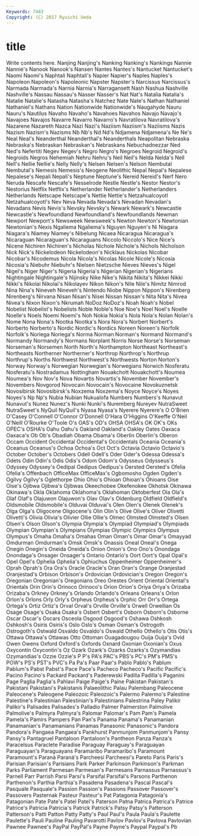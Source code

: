 ```yaml
---
Keywords: 7483 
Copyright: (C) 2017 Ryuichi Ueda
---
```


# title

Write contents here.
 Nanjing Nanjing's Nanking Nanking's
Nankings Nannie Nannie's Nanook Nanook's Nansen Nantes Nantes's Nantucket Nantucket's
Naomi Naomi's Naphtali Naphtali's Napier Napier's Naples Naples's Napoleon Napoleon's
Napoleonic Napster Napster's Narcissus Narcissus's Narmada Narmada's Narnia Narnia's Narragansett
Nash Nashua Nashville Nashville's Nassau Nassau's Nasser Nasser's Nat Nat's
Natalia Natalia's Natalie Natalie's Natasha Natasha's Natchez Nate Nate's Nathan
Nathaniel Nathaniel's Nathans Nation Nationwide Nationwide's Naugahyde Nauru Nauru's Nautilus
Navaho Navaho's Navahoes Navahos Navajo Navajo's Navajoes Navajos Navarre Navarro
Navarro's Navratilova Navratilova's Nazarene Nazareth Nazca Nazi Nazi's Naziism Naziism's
Naziisms Nazis Nazism Nazism's Nazisms Nb Nb's Nd Nd's Ndjamena
Ndjamena's Ne Ne's Neal Neal's Neanderthal Neanderthal's Neanderthals Neapolitan Nebraska
Nebraska's Nebraskan Nebraskan's Nebraskans Nebuchadnezzar Ned Ned's Nefertiti Negev Negev's
Negro Negro's Negroes Negroid Negroid's Negroids Negros Nehemiah Nehru Nehru's
Neil Neil's Nelda Nelda's Nell Nell's Nellie Nellie's Nelly Nelly's
Nelsen Nelsen's Nelson Nembutal Nembutal's Nemesis Nemesis's Neogene Neolithic Nepal
Nepal's Nepalese Nepalese's Nepali Nepali's Neptune Neptune's Nereid Nereid's Nerf
Nero Neruda Nescafe Nescafe's Nesselrode Nestle Nestle's Nestor Nestor's Nestorius
Netflix Netflix's Netherlander Netherlander's Netherlanders Netherlands Netscape Netscape's Nettie Nettie's
Netzahualcoyotl Netzahualcoyotl's Nev Neva Nevada Nevada's Nevadan Nevadan's Nevadans Nevis
Nevis's Nevsky Nevsky's Newark Newark's Newcastle Newcastle's Newfoundland Newfoundland's Newfoundlands
Newman Newport Newport's Newsweek Newsweek's Newton Newton's Newtonian Newtonian's Nexis
Ngaliema Ngaliema's Nguyen Nguyen's Ni Niagara Niagara's Niamey Niamey's Nibelung
Nicaea Nicaragua Nicaragua's Nicaraguan Nicaraguan's Nicaraguans Niccolo Niccolo's Nice Nice's
Nicene Nichiren Nichiren's Nicholas Nichole Nichole's Nichols Nicholson Nick Nick's
Nickelodeon Nickelodeon's Nicklaus Nickolas Nicobar Nicobar's Nicodemus Nicola Nicola's Nicolas
Nicole Nicole's Nicosia Nicosia's Niebuhr Niebuhr's Nielsen Nietzsche Nieves Nieves's
Nigel Nigel's Niger Niger's Nigeria Nigeria's Nigerian Nigerian's Nigerians Nightingale
Nightingale's Nijinsky Nike Nike's Nikita Nikita's Nikkei Nikki Nikki's Nikolai
Nikolai's Nikolayev Nikon Nikon's Nile Nile's Nimitz Nimrod Nina Nina's
Nineveh Nineveh's Nintendo Niobe Nippon Nippon's Nirenberg Nirenberg's Nirvana Nisan
Nisan's Nisei Nissan Nissan's Nita Nita's Nivea Nivea's Nixon Nixon's
Nkrumah NoDoz NoDoz's Noah Noah's Nobel Nobelist Nobelist's Nobelists Noble
Noble's Noe Noe's Noel Noel's Noelle Noelle's Noels Noemi Noemi's
Noh Nokia Nokia's Nola Nola's Nolan Nolan's Nome Nona Nona's
Nootka Nootka's Nora Nora's Norbert Norbert's Norberto Norberto's Nordic Nordic's
Nordics Noreen Noreen's Norfolk Norfolk's Noriega Noriega's Norma Norman Norman's
Normand Normand's Normandy Normandy's Normans Norplant Norris Norse Norse's Norseman
Norseman's Norsemen North North's Northampton Northeast Northeast's Northeasts Northerner Northerner's
Northrop Northrop's Northrup Northrup's Norths Northwest Northwest's Northwests Norton Norton's
Norway Norway's Norwegian Norwegian's Norwegians Norwich Nosferatu Nosferatu's Nostradamus Nottingham
Nouakchott Nouakchott's Noumea Noumea's Nov Nov's Nova Novartis Novartis's November
November's Novembers Novgorod Novocain Novocain's Novocaine Novokuznetsk Novosibirsk Novosibirsk's Noxzema
Noxzema's Noyce Noyce's Noyes Noyes's Np Np's Nubia Nubian Nukualofa
Numbers Numbers's Nunavut Nunavut's Nunez Nunez's Nunki Nunki's Nuremberg Nureyev
NutraSweet NutraSweet's NyQuil NyQuil's Nyasa Nyasa's Nyerere Nyerere's O O'Brien
O'Casey O'Connell O'Connor O'Donnell O'Hara O'Higgins O'Keeffe O'Neil O'Neill O'Rourke
O'Toole O's OAS's OD's OHSA OHSA's OK OK's OKs OPEC's
OSHA's Oahu Oahu's Oakland Oakland's Oakley Oates Oaxaca Oaxaca's Ob
Ob's Obadiah Obama Obama's Oberlin Oberlin's Oberon Occam Occident Occidental
Occidental's Occidentals Oceania Oceania's Oceanus Oceanus's Ochoa Ochoa's Oct Oct's
Octavia Octavio Octavio's October October's Octobers Odell Odell's Oder Oder's
Odessa Odessa's Odets Odin Odin's Odis Odis's Odom Odom's Odysseus
Odysseus's Odyssey Odyssey's Oedipal Oedipus Oedipus's Oersted Oersted's Ofelia Ofelia's
Offenbach OfficeMax OfficeMax's Ogbomosho Ogden Ogden's Ogilvy Ogilvy's Oglethorpe Ohio
Ohio's Ohioan Ohioan's Ohioans Oise Oise's Ojibwa Ojibwa's Ojibwas Okeechobee
Okefenokee Okhotsk Okinawa Okinawa's Okla Oklahoma Oklahoma's Oklahoman Oktoberfest Ola
Ola's Olaf Olaf's Olajuwon Olajuwon's Olav Olav's Oldenburg Oldfield Oldfield's
Oldsmobile Oldsmobile's Olduvai Olduvai's Olen Olen's Olenek Olenek's Olga Olga's
Oligocene Oligocene's Olin Olin's Olive Olive's Oliver Olivetti Olivetti's Olivia
Olivia's Olivier Ollie Ollie's Olmec Olmsted Olmsted's Olsen Olsen's Olson
Olson's Olympia Olympia's Olympiad Olympiad's Olympiads Olympian Olympian's Olympians Olympias
Olympic Olympics Olympus Olympus's Omaha Omaha's Omahas Oman Oman's Omar
Omar's Omayyad Omdurman Omdurman's Omsk Omsk's Onassis Oneal Oneal's Onega
Onegin Onegin's Oneida Oneida's Onion Onion's Ono Ono's Onondaga Onondaga's
Onsager Onsager's Ontario Ontario's Oort Oort's Opal Opal's Opel Opel's
Ophelia Ophelia's Ophiuchus Oppenheimer Oppenheimer's Oprah Oprah's Ora Ora's Oracle
Oracle's Oran Oran's Orange Oranjestad Oranjestad's Orbison Orbison's Ordovician Ordovician's
Oregon Oregon's Oregonian Oregonian's Oregonians Oreo Orestes Orient Oriental Oriental's
Orientals Orin Orin's Orinoco Orinoco's Orion Orion's Oriya Oriya's Orizaba
Orizaba's Orkney Orkney's Orlando Orlando's Orleans Orleans's Orlon Orlon's Orlons
Orly Orly's Orpheus Orpheus's Orphic Orr Orr's Ortega Ortega's Ortiz
Ortiz's Orval Orval's Orville Orville's Orwell Orwellian Os Osage Osage's
Osaka Osaka's Osbert Osbert's Osborn Osborn's Osborne Oscar Oscar's Oscars
Osceola Osgood Osgood's Oshawa Oshkosh Oshkosh's Osiris Osiris's Oslo Oslo's
Osman Osman's Ostrogoth Ostrogoth's Ostwald Osvaldo Osvaldo's Oswald Othello Othello's
Otis Otis's Ottawa Ottawa's Ottawas Otto Ottoman Ouagadougou Ouija Ouija's
Ovid Owen Owens Oxford Oxford's Oxfords Oxnard Oxonian Oxonian's Oxus
Oxycontin Oxycontin's Oz Ozark Ozark's Ozarks Ozarks's Ozymandias Ozymandias's Ozzie
Ozzie's P P's PA's PAC's PBS's PC's PM's PMS's POW's
PS's PST's PVC's Pa Pa's Paar Paar's Pablo Pablo's Pablum
Pablum's Pabst Pabst's Pace Pace's Pacheco Pacheco's Pacific Pacific's Pacino
Pacino's Packard Packard's Paderewski Padilla Padilla's Paganini Page Paglia Paglia's
Pahlavi Paige Paige's Paine Pakistan Pakistan's Pakistani Pakistani's Pakistanis Palaeolithic
Palau Palembang Paleocene Paleocene's Paleogene Paleozoic Paleozoic's Palermo Palermo's Palestine
Palestine's Palestinian Palestinian's Palestinians Palestrina Paley Palikir Palikir's Palisades Palisades's
Palladio Palmer Palmerston Palmolive Palmolive's Palmyra Palmyra's Palomar Palomar's Pam
Pam's Pamela Pamela's Pamirs Pampers Pan Pan's Panama Panama's Panamanian
Panamanian's Panamanians Panamas Panasonic Panasonic's Pandora Pandora's Pangaea Pangaea's Pankhurst
Panmunjom Panmunjom's Pansy Pansy's Pantagruel Pantaloon Pantaloon's Pantheon Panza Panza's
Paracelsus Paraclete Paradise Paraguay Paraguay's Paraguayan Paraguayan's Paraguayans Paramaribo Paramaribo's
Paramount Paramount's Paraná Paraná's Parcheesi Parcheesi's Pareto Paris Paris's Parisian
Parisian's Parisians Park Parker Parkinson Parkinson's Parkman Parks Parliament Parmesan
Parmesan's Parmesans Parnassus Parnassus's Parnell Parr Parrish Parsi Parsi's Parsifal
Parsifal's Parsons Parthenon Parthenon's Parthia Parthia's Pasadena Pasadena's Pascal Pascal's
Pasquale Pasquale's Passion Passion's Passions Passover Passover's Passovers Pasternak Pasteur
Pasteur's Pat Patagonia Patagonia's Patagonian Pate Pate's Patel Patel's Paterson
Patna Patrica Patrica's Patrice Patrice's Patricia Patricia's Patrick Patrick's Patsy
Patsy's Patterson Patterson's Patti Patton Patty Patty's Paul Paul's Paula
Paula's Paulette Paulette's Pauli Pauline Pauling Pavarotti Pavlov Pavlov's Pavlova
Pavlovian Pawnee Pawnee's PayPal PayPal's Payne Payne's Paypal Paypal's Pb
